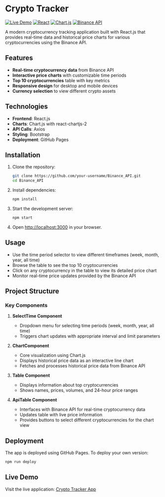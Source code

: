 # Crypto Tracker

[![Live Demo](https://img.shields.io/badge/Live%20Demo-Visit%20App-blue)](https://josemanueloberreuter.github.io/Binance_API)
[![React](https://img.shields.io/badge/React-18.2.0-61dafb)](https://reactjs.org/)
[![Chart.js](https://img.shields.io/badge/Chart.js-4.3.3-ff6384)](https://www.chartjs.org/)
[![Binance API](https://img.shields.io/badge/Binance-API-f0b90b)](https://binance-docs.github.io/apidocs/)

A modern cryptocurrency tracking application built with React.js that provides real-time data and historical price charts for various cryptocurrencies using the Binance API.

## Features

- **Real-time cryptocurrency data** from Binance API
- **Interactive price charts** with customizable time periods
- **Top 10 cryptocurrencies** table with key metrics
- **Responsive design** for desktop and mobile devices
- **Currency selection** to view different crypto assets

## Technologies

- **Frontend**: React.js
- **Charts**: Chart.js with react-chartjs-2
- **API Calls**: Axios
- **Styling**: Bootstrap
- **Deployment**: GitHub Pages

## Installation

1. Clone the repository:
   ```bash
   git clone https://github.com/your-username/Binance_API.git
   cd Binance_API
   ```

2. Install dependencies:
   ```bash
   npm install
   ```

3. Start the development server:
   ```bash
   npm start
   ```

4. Open [http://localhost:3000](http://localhost:3000) in your browser.

## Usage

- Use the time period selector to view different timeframes (week, month, year, all time)
- Browse the table to see the top 10 cryptocurrencies
- Click on any cryptocurrency in the table to view its detailed price chart
- Monitor real-time price updates provided by the Binance API

## Project Structure

### Key Components

1. **SelectTime Component**
   - Dropdown menu for selecting time periods (week, month, year, all time)
   - Triggers chart updates with appropriate interval and limit parameters

2. **ChartComponent**
   - Core visualization using Chart.js
   - Displays historical price data as an interactive line chart
   - Fetches and processes historical price data from Binance API

3. **Table Component**
   - Displays information about top cryptocurrencies
   - Shows names, prices, volumes, and 24-hour price ranges

4. **ApiTable Component**
   - Interfaces with Binance API for real-time cryptocurrency data
   - Updates table with live price information
   - Provides buttons to select different cryptocurrencies for the chart view

## Deployment

The app is deployed using GitHub Pages. To deploy your own version:

```bash
npm run deploy
```

## Live Demo

Visit the live application: [Crypto Tracker App](https://josemanueloberreuter.github.io/Binance_API)


